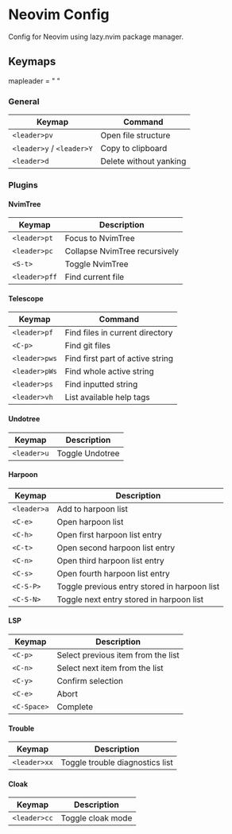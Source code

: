 # Neovim Config

Config for Neovim using lazy.nvim package manager.

## Keymaps

mapleader = " "

### General

| Keymap | Command |
| --- | --- |
| `<leader>pv` | Open file structure |
| `<leader>y` / `<leader>Y` | Copy to clipboard |
| `<leader>d` | Delete without yanking |

### Plugins

#### NvimTree

| Keymap | Description |
| --- | --- |
| `<leader>pt` | Focus to NvimTree |
| `<leader>pc` | Collapse NvimTree recursively |
| `<S-t>` | Toggle NvimTree |
| `<leader>pff` | Find current file |

#### Telescope

| Keymap | Command |
| --- | --- |
| `<leader>pf` | Find files in current directory |
| `<C-p>` | Find git files |
| `<leader>pws` | Find first part of active string |
| `<leader>pWs` | Find whole active string |
| `<leader>ps` | Find inputted string |
| `<leader>vh` | List available help tags |

#### Undotree

| Keymap | Description |
| --- | --- |
| `<leader>u` | Toggle Undotree |

#### Harpoon

| Keymap | Description |
| --- | --- |
| `<leader>a` | Add to harpoon list |
| `<C-e>` | Open harpoon list |
| `<C-h>` | Open first harpoon list entry |
| `<C-t>` | Open second harpoon list entry |
| `<C-n>` | Open third harpoon list entry |
| `<C-s>` | Open fourth harpoon list entry |
| `<C-S-P>` | Toggle previous entry stored in harpoon list |
| `<C-S-N>` | Toggle next entry stored in harpoon list |

#### LSP

| Keymap | Description | 
| --- | --- |
| `<C-p>` | Select previous item from the list |
| `<C-n>` | Select next item from the list |
| `<C-y>` | Confirm selection |
| `<C-e>` | Abort |
| `<C-Space>` | Complete |

#### Trouble

| Keymap | Description |
| --- | --- |
| `<leader>xx` | Toggle trouble diagnostics list |

#### Cloak

| Keymap | Description |
| --- | --- |
| `<leader>cc` | Toggle cloak mode |
